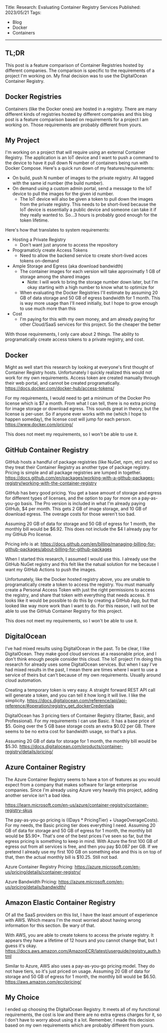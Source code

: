 Title: Research: Evaluating Container Registry Services
Published: 2023/05/21
Tags: 
- Blog
- Docker
- Containers
---

## TL;DR

This post is a feature comparison of Container Registries hosted by different companies. The comparison is specific to the requirements of a project I'm working on. My final decision was to use the DigitalOcean Container Registry.

## Docker Registries

Containers (like the Docker ones) are hosted in a registry. There are many different kinds of registries hosted by different companies and this blog post is a feature comparison based on requirements for a project I am working on. Those requirements are probably different from yours.

## My Project

I'm working on a project that will require using an external Container Registry. The application is an IoT device and I want to push a command to the device to have it pull down N number of containers being run with Docker Compose. Here's a quick run down of my features/requirements:

- On build, push N number of images to the private registry. All tagged with the same id number (the build number).
- On demand using a custom admin portal, send a message to the IoT device to pull the images for the given id number.
  - The IoT device will also be given a token to pull down the images from the private registry. This needs to be short-lived because the IoT device is essentially a public device and someone can take it if they really wanted to. So...3 hours is probably good enough for the token lifetime.

Here's how that translates to system requirements:

- Hosting a Private Registry
  - Don't want just anyone to access the repository
- Programaticly create Access Tokens
  - Need to allow the backend service to create short-lived acces tokens on-demand
- Ample Storage and Egress (aka download bandwidth)
  - The container images for each version will take approximatly 1 GB of storage among the shared images
    - Note: I will work to bring the storage number down later, but I'm okay starting with a high number to know what to optimize for
  - When evaluating the Docker Registries I'll estimate by assuming 20 GB of data storage and 50 GB of egress bandwidth for 1 month. This is way more usage than I'll need initially, but I hope to grow enough to use much more than this
- Cost
  - I'm paying for this with my own money, and am already paying for other Cloud/SaaS services for this project. So the cheaper the better

With those requirements, I only care about 2 things. The ability to programatically create access tokens to a private registry, and cost.

## Docker

Might as well start this research by looking at everyone's first thought of Container Registry hosts. Unfortunately I quickly realized this would not work for my own requirements. Access token are created manually through their web portal, and cannot be created programatically. https://docs.docker.com/docker-hub/access-tokens/

For my requirements, I would need to get a minimum of the Docker Pro license which is $7 a month. From what I can tell, there is no extra pricing for image storage or download egress. This sounds great in theory, but the license is per-user. So if anyone ever works with me (which I hope to happen someday), the license cost will jump for each person. https://www.docker.com/pricing/

This does not meet my requirements, so I won't be able to use it.

## GitHub Container Registry

GitHub hosts a handful of package registries (like NuGet, npm, etc) and so they treat their Container Registry as another type of package registry. Pricing is simple and all package registries are lumped in together.
https://docs.github.com/en/packages/working-with-a-github-packages-registry/working-with-the-container-registry

GitHub has bery good pricing. You get a base amount of storage and egress for different types of licenses, and the option to pay for more on a pay-as-you-go basis. The Pro version is included in what I'm already paying GitHub, $4 per month. This gets 2 GB of image storage, and 10 GB of download egress. The overage costs for those weren't too bad.

Assuming 20 GB of data for storage and 50 GB of egress for 1 month, the monthly bill would be $6.92. This does not include the $4 I already pay for my GitHub Pro license.

Pricing info is at: https://docs.github.com/en/billing/managing-billing-for-github-packages/about-billing-for-github-packages 

When I started this research, I assumed I would use this. I already use the GitHub NuGet registry and this felt like the natual solution for me because I want my GitHub Actions to push the images. 

Unfortunately, like the Docker hosted registry above, you are unable to programatically create a token to access the registry. You must manually create a Personal Access Token with just the right permissions to access the registry, and share that token with everything that needs access. It looks like it would be possible to do this by creating a GitHub App, but that looked like way more work than I want to do. For this reason, I will not be able to use the GitHub Container Registry for this project.

This does not meet my requirements, so I won't be able to use it.

## DigitalOcean

I've had mixed results using DigitalOcean in the past. To be clear, I like DigitalOcean. They make good cloud services at a reasonable price, and I don't think enough people consider this cloud. The IoT project I'm doing this research for already uses some DigitalOcean services. But when I say I've had mixed results in the past, I mean there are times where I want to use a service of theirs but can't because of my own requirements. Usually around cloud automation.

Creating a temporary token is very easy. A straight forward REST API call will generate a token, and you can tell it how long it will live. I like the simplicity. https://docs.digitalocean.com/reference/api/api-reference/#operation/registry_get_dockerCredentials

DigitalOcean has 3 pricing tiers of Container Registry (Starter, Basic, and Professional). For my requirements I can use Basic. It has a base price of $5. Going over the 5 GB base storage costs an extra $0.02 per GB. There seems to be no extra cost for bandwidth usage, so that's a plus.

Assuming 20 GB of data for storage for 1 month, the monthly bill would be $5.30. https://docs.digitalocean.com/products/container-registry/details/pricing/

## Azure Container Registry

The Azure Container Registry seems to have a ton of features as you would expect from a company that makes software for large enterprise companies. Since I'm already using Azure very heavily this project, adding another service isn't a bad idea.

https://learn.microsoft.com/en-us/azure/container-registry/container-registry-skus

The pay-as-you-go pricing is ((Days * PricingTier) + UsageOverageCosts). For my needs, the Basic pricing tier does everything I need. Assuming 20 GB of data for storage and 50 GB of egress for 1 month, the monthly bill would be $5.90*. That's one of the best prices I've seen so far, but the egress pricing is something to keep in mind. With Azure the first 100 GB of egress out from all services is free, and then you pay $0.087 per GB. If we pretend I already use my first 100 GB on something else and this is on top of that, then the actual monthly bill is $10.25. Still not bad.

Azure Container Registry Pricing: https://azure.microsoft.com/en-us/pricing/details/container-registry/

Azure Bandwidth Pricing: https://azure.microsoft.com/en-us/pricing/details/bandwidth/

## Amazon Elastic Container Registry

Of all the SaaS providers on this list, I have the least amount of experience with AWS. Which means I'm the most worried about having wrong information for this section. Be wary of that.

With AWS, you are able to create tokens to access the private registry. It appears they have a lifetime of 12 hours and you cannot change that, but I guess it's okay. https://docs.aws.amazon.com/AmazonECR/latest/userguide/registry_auth.html

Similar to Azure, AWS also uses a pay-as-you-go pricing model. They do not have tiers, so it's just priced on usage. Assuming 20 GB of data for storage and 50 GB of egress for 1 month, the monthly bill would be $6.50. https://aws.amazon.com/ecr/pricing/


## My Choice

I ended up choosing the DIgitalOcean Registry. It meets all of my functional requirements, the cost is low and there are no extra egress charges for it, so I don't have to worry about using it a lot. Remember, I made this decision based on my own requirements which are probably different from yours.

